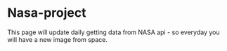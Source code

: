 # Nasa-project

This page will update daily getting data from NASA api - so everyday you will have a new image from space.
